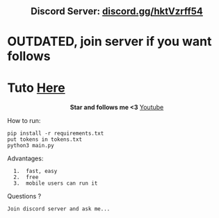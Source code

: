 <h2 align="center">Discord Server: <a href="https://discord.gg/hktVzrff54">discord.gg/hktVzrff54</a></h2>




<h1>OUTDATED, join server if you want follows</h1>





<h1>Tuto <a href="https://discord.gg/hktVzrff54">Here</a></h1>

<p align="center">
<strong>Star and follows me <3</strong>
<a href="https://www.youtube.com/channel/UCoNVWCMYp8Fs50wPeefw_7A">Youtube</a></h2>
</p

How to run:
```
pip install -r requirements.txt
put tokens in tokens.txt
python3 main.py
```

Advantages:
```
  1.  fast, easy
  2.  free
  3.  mobile users can run it
```
Questions ?
```
Join discord server and ask me...
```
